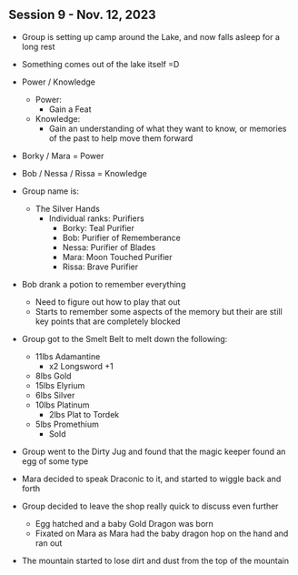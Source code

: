 ## Session 9 - Nov. 12, 2023

- Group is setting up camp around the Lake, and now falls asleep for a long rest
- Something comes out of the lake itself =D

- Power / Knowledge
    - Power:
        - Gain a Feat
    - Knowledge:
        - Gain an understanding of what they want to know, or memories of the past to help move them forward

- Borky / Mara = Power
- Bob / Nessa / Rissa = Knowledge

- Group name is: 
    - The Silver Hands
        - Individual ranks: Purifiers
            - Borky: Teal Purifier
            - Bob: Purifier of Rememberance 
            - Nessa: Purifier of Blades
            - Mara: Moon Touched Purifier
            - Rissa: Brave Purifier

- Bob drank a potion to remember everything
    - Need to figure out how to play that out
    - Starts to remember some aspects of the memory but their are still key points that are completely blocked

- Group got to the Smelt Belt to melt down the following:
    - 11lbs Adamantine
        - x2 Longsword +1
    - 8lbs Gold
    - 15lbs Elyrium
    - 6lbs Silver
    - 10lbs Platinum
        - 2lbs Plat to Tordek
    - 5lbs Promethium
        - Sold

- Group went to the Dirty Jug and found that the magic keeper found an egg of some type
- Mara decided to speak Draconic to it, and started to wiggle back and forth
- Group decided to leave the shop really quick to discuss even further
    - Egg hatched and a baby Gold Dragon was born
    - Fixated on Mara as Mara had the baby dragon hop on the hand and ran out
- The mountain started to lose dirt and dust from the top of the mountain
